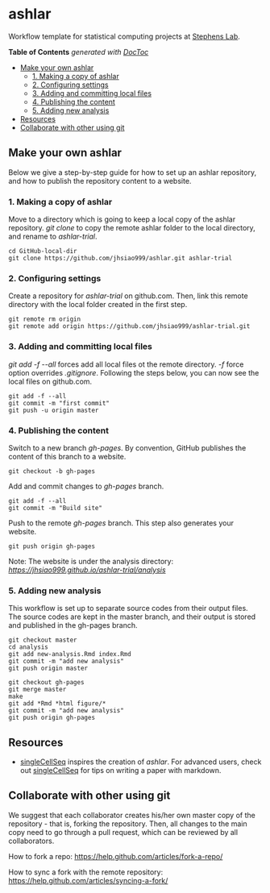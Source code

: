 # ashlar

Workflow template for statistical computing projects at [Stephens Lab](http://stephenslab.uchicago.edu/). 

<!-- START doctoc generated TOC please keep comment here to allow auto update -->
<!-- DON'T EDIT THIS SECTION, INSTEAD RE-RUN doctoc TO UPDATE -->
**Table of Contents**  *generated with [DocToc](https://github.com/thlorenz/doctoc)*

- [Make your own ashlar](#make-your-own-ashlar)
  - [1. Making a copy of ashlar](#1-making-a-copy-of-ashlar)
  - [2. Configuring settings](#2-configuring-settings)
  - [3. Adding and committing local files](#3-adding-and-committing-local-files)
  - [4. Publishing the content](#4-publishing-the-content)
  - [5. Adding new analysis](#5-adding-new-analysis)
- [Resources](#resources)
- [Collaborate with other using git](#collaborate-with-other-using-git)

<!-- END doctoc generated TOC please keep comment here to allow auto update -->



## Make your own ashlar

Below we give a step-by-step guide for how to set up an ashlar repository, 
and how to publish the repository content to a website.

### 1. Making a copy of ashlar

Move to a directory which is going to keep a local copy of the ashlar repository. 
*git clone* to copy the remote ashlar folder to the local directory, and rename to
*ashlar-trial*.

```
cd GitHub-local-dir
git clone https://github.com/jhsiao999/ashlar.git ashlar-trial
```

### 2. Configuring settings

Create a repository for *ashlar-trial* on github.com. Then, link this remote 
directory with the local folder created in the first step.

```
git remote rm origin
git remote add origin https://github.com/jhsiao999/ashlar-trial.git
```

### 3. Adding and committing local files

*git add -f --all* forces add all local files ot the remote directory. *-f* force option
overrides *.gitignore*. Following the steps below, you can now see the local files on github.com.

```
git add -f --all
git commit -m "first commit"
git push -u origin master
```

### 4. Publishing the content

Switch to a new branch *gh-pages*. By convention, GitHub publishes the content 
of this branch to a website.

```
git checkout -b gh-pages 
```

Add and commit changes to *gh-pages* branch.

```
git add -f --all
git commit -m "Build site"
```

Push to the remote *gh-pages* branch. This step also generates your website.

```
git push origin gh-pages
```

Note: The website is under the analysis directory:
*https://jhsiao999.github.io/ashlar-trial/analysis*


### 5. Adding new analysis

This workflow is set up to separate source codes from their output files. 
The source codes are kept in the master branch, and their output is stored and published
in the gh-pages branch.

```
git checkout master
cd analysis
git add new-analysis.Rmd index.Rmd
git commit -m "add new analysis"
git push origin master

git checkout gh-pages
git merge master
make
git add *Rmd *html figure/*
git commit -m "add new analysis"
git push origin gh-pages
```


## Resources 

* [singleCellSeq][singleCellSeq] inspires the creation of *ashlar*. For advanced users,
check out [singleCellSeq][singleCellSeq] for tips on writing a paper with markdown.


[singleCellSeq]: https://github.com/jdblischak/singleCellSeq
[site]: http://jhsiao999.github.io/ashlar/analysis
[contrib]: https://github.com/jdblischak/singleCellSeq/blob/master/CONTRIBUTING.md


## Collaborate with other using git

We suggest that each collaborator creates his/her own master copy of the repository - 
that is, forking the repository. Then, all changes to the main copy need to go through
a pull request, which can be reviewed by all collaborators.

How to fork a repo: https://help.github.com/articles/fork-a-repo/

How to sync a fork with the remote repository: https://help.github.com/articles/syncing-a-fork/









